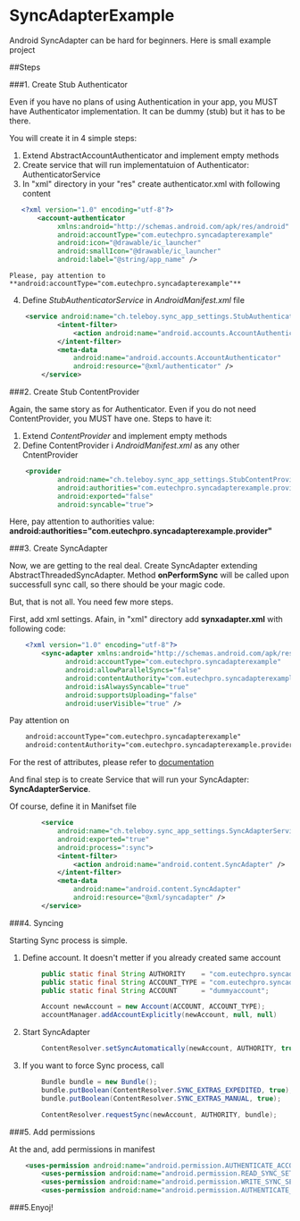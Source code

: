 # SyncAdapterExample
Android SyncAdapter can be hard for beginners. Here is small example project

##Steps

###1. Create Stub Authenticator

Even if you have no plans of using Authentication in your app, you MUST have Authenticator implementation.
It can be dummy (stub) but it has to be there.

You will create it in 4 simple steps:
    
1. Extend AbstractAccountAuthenticator and implement empty methods
2. Create service that will run implementatuion of Authenticator: AuthenticatorService
3. In "xml" directory in your "res" create authenticator.xml with following content

	
```xml
   <?xml version="1.0" encoding="utf-8"?>
	   <account-authenticator 
			xmlns:android="http://schemas.android.com/apk/res/android"
            android:accountType="com.eutechpro.syncadapterexample"
            android:icon="@drawable/ic_launcher"
            android:smallIcon="@drawable/ic_launcher"
            android:label="@string/app_name" />
```

		
	Please, pay attention to **android:accountType="com.eutechpro.syncadapterexample"**



4. Define *StubAuthenticatorService* in *AndroidManifest.xml* file
   
   
```XML
   	<service android:name="ch.teleboy.sync_app_settings.StubAuthenticatorService">
            <intent-filter>
                <action android:name="android.accounts.AccountAuthenticator" />
            </intent-filter>
            <meta-data
                android:name="android.accounts.AccountAuthenticator"
                android:resource="@xml/authenticator" />
        </service>
```
   	


###2. Create Stub ContentProvider

Again, the same story as for Authenticator. Even if you do not need ContentProvider, you MUST have one.
Steps to have it:

1. Extend *ContentProvider* and implement empty methods
2. Define ContentProvider i *AndroidManifest.xml* as any other CntentProvider

	
```XML
	<provider
            android:name="ch.teleboy.sync_app_settings.StubContentProvider"
            android:authorities="com.eutechpro.syncadapterexample.provider"
            android:exported="false"
            android:syncable="true">
```       	
       
Here, pay attention to authorities value: 			
**android:authorities="com.eutechpro.syncadapterexample.provider"**



###3. Create SyncAdapter

Now, we are getting to the real deal. Create SyncAdapter extending AbstractThreadedSyncAdapter.
Method **onPerformSync** will be called upon successfull sync call, so there should be your magic code.

But, that is not all. You need few more steps.

First, add xml settings. Afain, in "xml" directory add **synxadapter.xml** with following code:

```XML
	<?xml version="1.0" encoding="utf-8"?>
		<sync-adapter xmlns:android="http://schemas.android.com/apk/res/android"
              android:accountType="com.eutechpro.syncadapterexample"
              android:allowParallelSyncs="false"
              android:contentAuthority="com.eutechpro.syncadapterexample.provider"
              android:isAlwaysSyncable="true"
              android:supportsUploading="false"
              android:userVisible="true" />
```


Pay attention on

```XML
	android:accountType="com.eutechpro.syncadapterexample"
	android:contentAuthority="com.eutechpro.syncadapterexample.provider"
```

For the rest of attributes, please refer to [documentation](https://developer.android.com/training/sync-adapters/creating-sync-adapter.html#CreateSyncAdapterMetadata)

And final step is to create Service that will run your SyncAdapter: **SyncAdapterService**.

Of course, define it in Manifset file

```XML
		<service
            android:name="ch.teleboy.sync_app_settings.SyncAdapterService"
            android:exported="true"
            android:process=":sync">
            <intent-filter>
                <action android:name="android.content.SyncAdapter" />
            </intent-filter>
            <meta-data
                android:name="android.content.SyncAdapter"
                android:resource="@xml/syncadapter" />
        </service>
```


###4. Syncing

Starting Sync process is simple.

1. Define account. It doesn't metter if you already created same account
		
		
```Java
		public static final String AUTHORITY    = "com.eutechpro.syncadapterexample.provider";
    	public static final String ACCOUNT_TYPE = "com.eutechpro.syncadapterexample";
    	public static final String ACCOUNT      = "dummyaccount";

		Account newAccount = new Account(ACCOUNT, ACCOUNT_TYPE);
		accountManager.addAccountExplicitly(newAccount, null, null)
```
		
2. Start SyncAdapter
	
	
```Java
		ContentResolver.setSyncAutomatically(newAccount, AUTHORITY, true);
```

3. If you want to force Sync process, call

		
```Java
		Bundle bundle = new Bundle();
        bundle.putBoolean(ContentResolver.SYNC_EXTRAS_EXPEDITED, true);
        bundle.putBoolean(ContentResolver.SYNC_EXTRAS_MANUAL, true);

        ContentResolver.requestSync(newAccount, AUTHORITY, bundle);
```


###5. Add permissions

At the and, add permissions in manifest

```XML
	<uses-permission android:name="android.permission.AUTHENTICATE_ACCOUNTS" />
    	<uses-permission android:name="android.permission.READ_SYNC_SETTINGS" />
    	<uses-permission android:name="android.permission.WRITE_SYNC_SETTINGS" />
    	<uses-permission android:name="android.permission.AUTHENTICATE_ACCOUNTS" />
```


###5.Enyoj!
